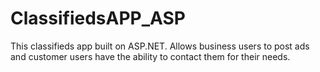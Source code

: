 # ClassifiedsAPP_ASP

This classifieds app built on ASP.NET. Allows business users to post ads and customer users have the ability to contact them for their needs.

